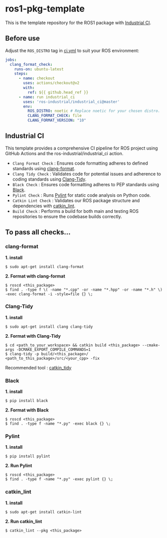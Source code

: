 # ros1-pkg-template
This is the template repository for the ROS1 package with [Industrial CI](https://github.com/ros-industrial/industrial_ci).
## Before use
Adjust the `ROS_DISTRO` tag in [ci.yml](https://github.com/Alpaca-zip/ros1-pkg-template/blob/main/.github/workflows/ci.yml) to suit your ROS environment:
```yaml
jobs:
  clang_format_check:
    runs-on: ubuntu-latest
    steps:
      - name: checkout
        uses: actions/checkout@v2
        with:
          ref: ${{ github.head_ref }}
      - name: run industrial_ci
        uses: 'ros-industrial/industrial_ci@master'
        env:
          ROS_DISTRO: noetic # Replace noetic for your chosen distro.
          CLANG_FORMAT_CHECK: file
          CLANG_FORMAT_VERSION: "10"
```
## Industrial CI
This template provides a comprehensive CI pipeline for ROS project using GitHub Actions and the ros-industrial/industrial_ci action.
- `Clang Format Check` : Ensures code formatting adheres to defined standards using [clang-format](https://clang.llvm.org/docs/ClangFormat.html).
- `Clang Tidy Check` : Validates code for potential issues and adherence to coding standards using [Clang-Tidy](https://clang.llvm.org/extra/clang-tidy/).
- `Black Check` : Ensures code formatting adheres to PEP standards using [Black](https://black.readthedocs.io/en/stable/).
- `Pylint Check` : Runs [Pylint](https://pylint.readthedocs.io/en/stable/) for static code analysis on Python code.
- `Catkin Lint Check` : Validates our ROS package structure and dependencies with [catkin_lint](https://fkie.github.io/catkin_lint/).
- `Build Check` : Performs a build for both main and testing ROS repositories to ensure the codebase builds correctly.
## To pass all checks...
### clang-format
**1. install**
```
$ sudo apt-get install clang-format
```
**2. Format with clang-format**
```
$ roscd <this_package>
$ find . -type f \( -name "*.cpp" -or -name "*.hpp" -or -name "*.h" \) -exec clang-format -i -style=file {} \;
```
### Clang-Tidy
**1. install**
```
$ sudo apt-get install clang clang-tidy
```
**2. Format with Clang-Tidy**
```
$ cd <path_to_your_workspace> && catkin build <this_package> --cmake-args -DCMAKE_EXPORT_COMPILE_COMMANDS=1
$ clang-tidy -p build/<this_package>/ <path_to_this_package>/src/<your_cpp> -fix
```
  Recommended tool : [catkin_tidy](https://github.com/nyxrobotics/catkin_tidy)
### Black
**1. install**
```
$ pip install black
```
**2. Format with Black**
```
$ roscd <this_package>
$ find . -type f -name "*.py" -exec black {} \;
```
### Pylint
**1. install**
```
$ pip install pylint
```
**2. Run Pylint**
```
$ roscd <this_package>
$ find . -type f -name "*.py" -exec pylint {} \;
```
### catkin_lint
**1. install**
```
$ sudo apt-get install catkin-lint
```
**2. Run catkin_lint**
```
$ catkin_lint --pkg <this_package>
```
